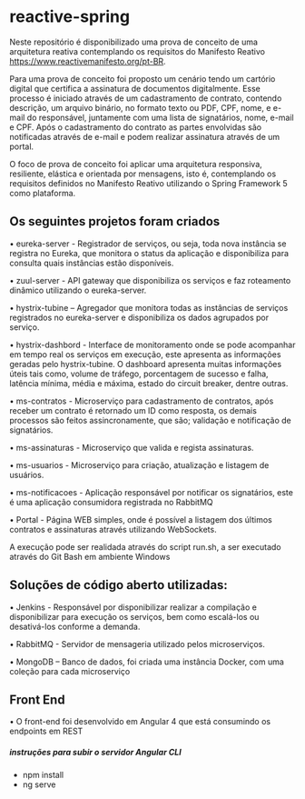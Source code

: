 # reactive-spring

Neste repositório é disponibilizado uma prova de conceito de uma arquitetura reativa contemplando os requisitos do Manifesto Reativo https://www.reactivemanifesto.org/pt-BR.

Para uma prova de conceito foi proposto um cenário tendo um cartório digital que certifica a assinatura de documentos digitalmente. Esse processo é iniciado através de um cadastramento de contrato, contendo descrição, um arquivo binário, no formato texto ou PDF, CPF, nome, e e-mail do responsável, juntamente com uma lista de signatários, nome, e-mail e CPF. Após o cadastramento do contrato as partes envolvidas são notificadas através de e-mail e podem realizar assinatura através de um portal.

O foco de prova de conceito foi aplicar uma arquitetura responsiva, resiliente, elástica e orientada por mensagens, isto é, contemplando os requisitos definidos no Manifesto Reativo utilizando o Spring Framework 5 como plataforma.

## Os seguintes projetos foram criados

•	eureka-server - Registrador de serviços, ou seja, toda nova instância se registra no Eureka, que monitora o status da aplicação e disponibiliza para consulta quais instâncias estão disponíveis.

•	zuul-server - API gateway que disponibiliza os serviços e faz roteamento dinâmico utilizando o eureka-server.

•	hystrix-tubine – Agregador que monitora todas as instâncias de serviços registrados no eureka-server e disponibiliza os dados agrupados por serviço.

•	hystrix-dashbord - Interface de monitoramento onde se pode acompanhar em tempo real os serviços em execução, este apresenta as informações geradas pelo hystrix-tubine. O dashboard apresenta muitas informações úteis tais como, volume de tráfego, porcentagem de sucesso e falha, latência mínima, média e máxima, estado do circuit breaker, dentre outras.

•	ms-contratos - Microserviço para cadastramento de contratos, após receber um contrato é retornado um ID como resposta, os demais processos são feitos assincronamente, que são; validação e notificação de signatários.

•	ms-assinaturas - Microserviço que valida e regista assinaturas.

•	ms-usuarios - Microserviço para criação, atualização e listagem de usuários.

•	ms-notificacoes - Aplicação responsável por notificar os signatários, este é uma aplicação consumidora registrada no RabbitMQ

•	Portal - Página WEB simples, onde é possível a listagem dos últimos contratos e assinaturas através utilizando WebSockets.

A execução pode ser realidada através do script run.sh, a ser executado através do Git Bash em ambiente Windows 

## Soluções de código aberto utilizadas:

•	Jenkins - Responsável por disponibilizar realizar a compilação e disponibilizar para execução os serviços, bem como escalá-los ou desativá-los conforme a demanda.

•	RabbitMQ - Servidor de mensageria utilizado pelos microserviços.

•	MongoDB – Banco de dados, foi criada uma instância Docker, com uma coleção para cada microserviço

## Front End

• O front-end foi desenvolvido em Angular 4 que está consumindo os endpoints em REST

##### instruções para subir o servidor Angular CLI
- npm install
- ng serve
